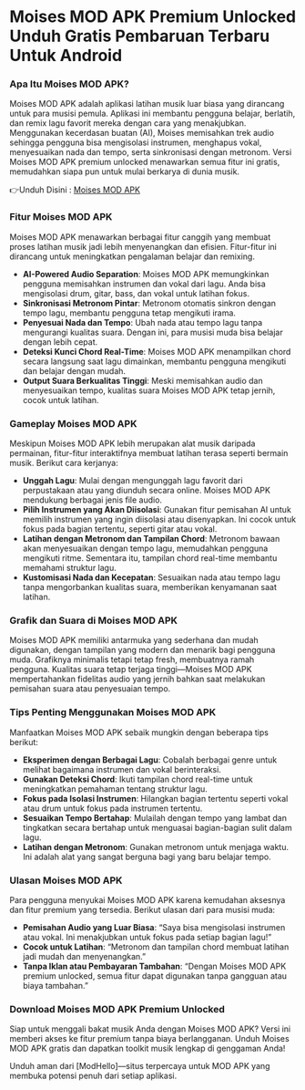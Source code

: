 # Moises MOD APK Premium Unlocked Unduh Gratis Pembaruan Terbaru Untuk Android

### Apa Itu Moises MOD APK?

Moises MOD APK adalah aplikasi latihan musik luar biasa yang dirancang untuk para musisi pemula. Aplikasi ini membantu pengguna belajar, berlatih, dan remix lagu favorit mereka dengan cara yang menakjubkan. Menggunakan kecerdasan buatan (AI), Moises memisahkan trek audio sehingga pengguna bisa mengisolasi instrumen, menghapus vokal, menyesuaikan nada dan tempo, serta sinkronisasi dengan metronom. Versi Moises MOD APK premium unlocked menawarkan semua fitur ini gratis, memudahkan siapa pun untuk mulai berkarya di dunia musik.


👉Unduh Disini : [Moises MOD APK](https://modhello.com/moises/)

### Fitur Moises MOD APK

Moises MOD APK menawarkan berbagai fitur canggih yang membuat proses latihan musik jadi lebih menyenangkan dan efisien. Fitur-fitur ini dirancang untuk meningkatkan pengalaman belajar dan remixing.

- **AI-Powered Audio Separation**: Moises MOD APK memungkinkan pengguna memisahkan instrumen dan vokal dari lagu. Anda bisa mengisolasi drum, gitar, bass, dan vokal untuk latihan fokus.
- **Sinkronisasi Metronom Pintar**: Metronom otomatis sinkron dengan tempo lagu, membantu pengguna tetap mengikuti irama.
- **Penyesuai Nada dan Tempo**: Ubah nada atau tempo lagu tanpa mengurangi kualitas suara. Dengan ini, para musisi muda bisa belajar dengan lebih cepat.
- **Deteksi Kunci Chord Real-Time**: Moises MOD APK menampilkan chord secara langsung saat lagu dimainkan, membantu pengguna mengikuti dan belajar dengan mudah.
- **Output Suara Berkualitas Tinggi**: Meski memisahkan audio dan menyesuaikan tempo, kualitas suara Moises MOD APK tetap jernih, cocok untuk latihan.

### Gameplay Moises MOD APK

Meskipun Moises MOD APK lebih merupakan alat musik daripada permainan, fitur-fitur interaktifnya membuat latihan terasa seperti bermain musik. Berikut cara kerjanya:

- **Unggah Lagu**: Mulai dengan mengunggah lagu favorit dari perpustakaan atau yang diunduh secara online. Moises MOD APK mendukung berbagai jenis file audio.
- **Pilih Instrumen yang Akan Diisolasi**: Gunakan fitur pemisahan AI untuk memilih instrumen yang ingin diisolasi atau disenyapkan. Ini cocok untuk fokus pada bagian tertentu, seperti gitar atau vokal.
- **Latihan dengan Metronom dan Tampilan Chord**: Metronom bawaan akan menyesuaikan dengan tempo lagu, memudahkan pengguna mengikuti ritme. Sementara itu, tampilan chord real-time membantu memahami struktur lagu.
- **Kustomisasi Nada dan Kecepatan**: Sesuaikan nada atau tempo lagu tanpa mengorbankan kualitas suara, memberikan kenyamanan saat latihan.

### Grafik dan Suara di Moises MOD APK

Moises MOD APK memiliki antarmuka yang sederhana dan mudah digunakan, dengan tampilan yang modern dan menarik bagi pengguna muda. Grafiknya minimalis tetapi tetap fresh, membuatnya ramah pengguna. Kualitas suara tetap terjaga tinggi—Moises MOD APK mempertahankan fidelitas audio yang jernih bahkan saat melakukan pemisahan suara atau penyesuaian tempo.

### Tips Penting Menggunakan Moises MOD APK

Manfaatkan Moises MOD APK sebaik mungkin dengan beberapa tips berikut:

- **Eksperimen dengan Berbagai Lagu**: Cobalah berbagai genre untuk melihat bagaimana instrumen dan vokal berinteraksi.
- **Gunakan Deteksi Chord**: Ikuti tampilan chord real-time untuk meningkatkan pemahaman tentang struktur lagu.
- **Fokus pada Isolasi Instrumen**: Hilangkan bagian tertentu seperti vokal atau drum untuk fokus pada instrumen tertentu.
- **Sesuaikan Tempo Bertahap**: Mulailah dengan tempo yang lambat dan tingkatkan secara bertahap untuk menguasai bagian-bagian sulit dalam lagu.
- **Latihan dengan Metronom**: Gunakan metronom untuk menjaga waktu. Ini adalah alat yang sangat berguna bagi yang baru belajar tempo.

### Ulasan Moises MOD APK

Para pengguna menyukai Moises MOD APK karena kemudahan aksesnya dan fitur premium yang tersedia. Berikut ulasan dari para musisi muda:

- **Pemisahan Audio yang Luar Biasa**: “Saya bisa mengisolasi instrumen atau vokal. Ini menakjubkan untuk fokus pada setiap bagian lagu!”
- **Cocok untuk Latihan**: “Metronom dan tampilan chord membuat latihan jadi mudah dan menyenangkan.”
- **Tanpa Iklan atau Pembayaran Tambahan**: “Dengan Moises MOD APK premium unlocked, semua fitur dapat digunakan tanpa gangguan atau biaya tambahan.”

### Download Moises MOD APK Premium Unlocked

Siap untuk menggali bakat musik Anda dengan Moises MOD APK? Versi ini memberi akses ke fitur premium tanpa biaya berlangganan. Unduh Moises MOD APK gratis dan dapatkan toolkit musik lengkap di genggaman Anda! 

Unduh aman dari [ModHello]—situs terpercaya untuk MOD APK yang membuka potensi penuh dari setiap aplikasi.
